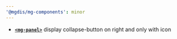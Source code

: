 ```yaml
---
'@mgdis/mg-components': minor
---
```


- [**`<mg-panel>`**](./?path=/docs/molecules-mg-panel--mg-panel) display collapse-button on right and only with icon
